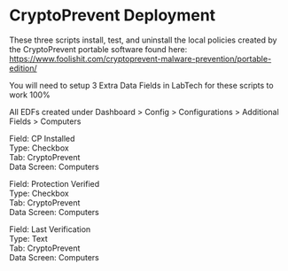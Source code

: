 # CryptoPrevent Deployment

These three scripts install, test, and uninstall the local policies created by the CryptoPrevent portable software found here: https://www.foolishit.com/cryptoprevent-malware-prevention/portable-edition/

You will need to setup 3 Extra Data Fields in LabTech for these scripts to work 100%

All EDFs created under Dashboard > Config > Configurations > Additional Fields > Computers

Field: CP Installed  
Type: Checkbox  
Tab: CryptoPrevent  
Data Screen: Computers  

Field: Protection Verified  
Type: Checkbox  
Tab: CryptoPrevent  
Data Screen: Computers  

Field: Last Verification  
Type: Text  
Tab: CryptoPrevent  
Data Screen: Computers  
